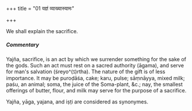 +++
title = "01 यज्ञं व्याख्यास्यामः"

+++

We shall explain the sacrifice.

#####  Commentary

Yajña, sacrifice, is an act by which we surrender something for the sake of the gods. Such an act must rest on a sacred authority (āgama), and serve for man's salvation (śreyo^(ऽ)rtha). The nature of the gift is of less importance. It may be puroḍāśa, cake; karu, pulse; sāṃnāyya, mixed milk; paśu, an animal; soma, the juice of the Soma-plant, &c.; nay, the smallest offerings of butter, flour, and milk may serve for the purpose of a sacrifice.

Yajña, yāga, yajana, and iṣṭi are considered as synonymes.
